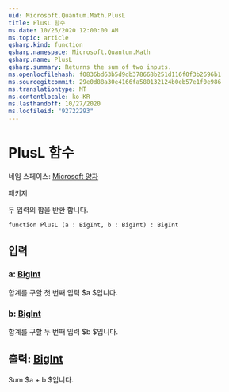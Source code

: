 ```yaml
---
uid: Microsoft.Quantum.Math.PlusL
title: PlusL 함수
ms.date: 10/26/2020 12:00:00 AM
ms.topic: article
qsharp.kind: function
qsharp.namespace: Microsoft.Quantum.Math
qsharp.name: PlusL
qsharp.summary: Returns the sum of two inputs.
ms.openlocfilehash: f0836bd63b5d9db378668b251d116f0f3b2696b1
ms.sourcegitcommit: 29e0d88a30e4166fa580132124b0eb57e1f0e986
ms.translationtype: MT
ms.contentlocale: ko-KR
ms.lasthandoff: 10/27/2020
ms.locfileid: "92722293"
---
```

# <a name="plusl-function"></a>PlusL 함수

네임 스페이스: [Microsoft 양자](xref:Microsoft.Quantum.Math)

패키지 [](https://nuget.org/packages/)


두 입력의 합을 반환 합니다.

```qsharp
function PlusL (a : BigInt, b : BigInt) : BigInt
```


## <a name="input"></a>입력

### <a name="a--bigint"></a>a: [BigInt](xref:microsoft.quantum.lang-ref.bigint)

합계를 구할 첫 번째 입력 $a $입니다.


### <a name="b--bigint"></a>b: [BigInt](xref:microsoft.quantum.lang-ref.bigint)

합계를 구할 두 번째 입력 $b $입니다.



## <a name="output--bigint"></a>출력: [BigInt](xref:microsoft.quantum.lang-ref.bigint)

Sum $a + b $입니다.